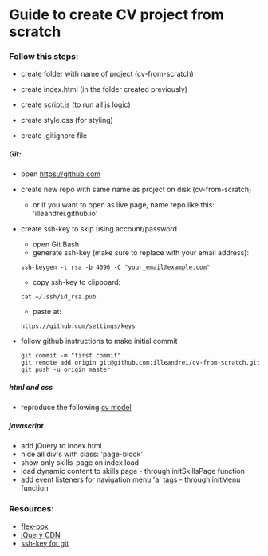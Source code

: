 # Guide to create CV project from scratch

### Follow this steps:
- create folder with name of project (cv-from-scratch)

- create index.html (in the folder created previously)
- create script.js (to run all js logic)
- create style.css (for styling)
- create .gitignore file

##### Git:
- open https://github.com
- create new repo with same name as project on disk (cv-from-scratch)
    - or if you want to open as live page, name repo like this: 'illeandrei.github.io'
- create ssh-key to skip using account/password
    - open Git Bash
    - generate ssh-key (make sure to replace with your email address): 
    ```
    ssh-keygen -t rsa -b 4096 -C "your_email@example.com"
    ```
    - copy ssh-key to clipboard: 
    ```
    cat ~/.ssh/id_rsa.pub
    ```
    - paste at: 
    ```
    https://github.com/settings/keys
    ``` 

- follow github instructions to make initial commit
    ```
    git commit -m "first commit"
    git remote add origin git@github.com:illeandrei/cv-from-scratch.git
    git push -u origin master
    ```

##### html and css
- reproduce the following [cv model](https://nmatei.github.io/)


##### javascript
- add jQuery to index.html
- hide all div's with class: 'page-block'
- show only skills-page on index load
- load dynamic content to skills page - through initSkillsPage function
- add event listeners for navigation menu 'a' tags - through initMenu function

### Resources:
- [flex-box](https://css-tricks.com/snippets/css/a-guide-to-flexbox/)
- [jQuery CDN](https://code.jquery.com/)
- [ssh-key for git](https://help.github.com/articles/generating-a-new-ssh-key-and-adding-it-to-the-ssh-agent/)